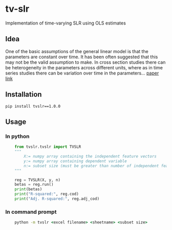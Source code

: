 # tv-slr
Implementation of time-varying SLR using OLS estimates

## Idea
One of the basic assumptions of the general linear model is that the parameters are constant over time. It has been often suggested that this may not be the valid assumption to make. In cross section studies there can be heterogeneity in the parameters across different units, where as in time series studies there can be variation over time in the parameters...
[paper link](https://www.researchgate.net/publication/348422809_TIME_VARYING_ESTIMATION_OF_REGRESSION_MODEL_USING_OLS_ESTIMATES)

## Installation
    pip install tvslr==1.0.0

## Usage
### In python
```python
    from tvslr.tvslr import TVSLR
    """
        X:= numpy array containing the independent feature vectors
        y:= numpy array containing dependent variable
        n:= subset size (must be greater than number of independent features including intercept variable)
    """

    reg = TVSLR(X, y, n)
    betas = reg.run()
    print(betas)
    print("R-squared:", reg.cod)
    print("Adj. R-squared:", reg.adj_cod)
```

### In command prompt
```bat
    python -m tvslr <excel filename> <sheetname> <subset size>
```
